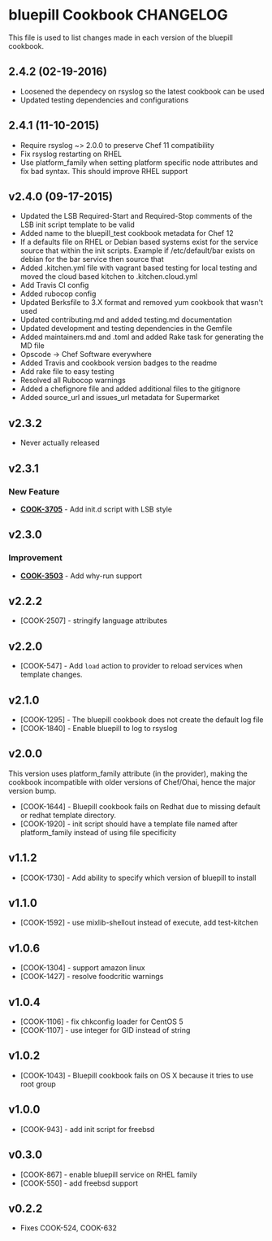 # bluepill Cookbook CHANGELOG
This file is used to list changes made in each version of the bluepill cookbook.

## 2.4.2 (02-19-2016)
- Loosened the dependecy on rsyslog so the latest cookbook can be used
- Updated testing dependencies and configurations

## 2.4.1 (11-10-2015)
- Require rsyslog ~> 2.0.0 to preserve Chef 11 compatibility
- Fix rsyslog restarting on RHEL
- Use platform_family when setting platform specific node attributes and fix bad syntax. This should improve RHEL support

## v2.4.0 (09-17-2015)
- Updated the LSB Required-Start and Required-Stop comments of the LSB init script template to be valid
- Added name to the bluepill_test cookbook metadata for Chef 12
- If a defaults file on RHEL or Debian based systems exist for the service source that within the init scripts.  Example if /etc/default/bar exists on debian for the bar service then source that
- Added .kitchen.yml file with vagrant based testing for local testing and moved the cloud based kitchen to .kitchen.cloud.yml
- Add Travis CI config
- Added rubocop config
- Updated Berksfile to 3.X format and removed yum cookbook that wasn't used
- Updated contributing.md and added testing.md documentation
- Updated development and testing dependencies in the Gemfile
- Added maintainers.md and .toml and added Rake task for generating the MD file
- Opscode -> Chef Software everywhere
- Added Travis and cookbook version badges to the readme
- Add rake file to easy testing
- Resolved all Rubocop warnings
- Added a chefignore file and added additional files to the gitignore
- Added source_url and issues_url metadata for Supermarket

## v2.3.2
- Never actually released

## v2.3.1
### New Feature
- **[COOK-3705](https://tickets.chef.io/browse/COOK-3705)** - Add init.d script with LSB style

## v2.3.0
### Improvement
- **[COOK-3503](https://tickets.chef.io/browse/COOK-3503)** - Add why-run support

## v2.2.2
- [COOK-2507] - stringify language attributes

## v2.2.0
- [COOK-547] - Add `load` action to provider to reload services when template changes.

## v2.1.0
- [COOK-1295] - The bluepill cookbook does not create the default log file
- [COOK-1840] - Enable bluepill to log to rsyslog

## v2.0.0
This version uses platform_family attribute (in the provider), making the cookbook incompatible with older versions of Chef/Ohai, hence the major version bump.
- [COOK-1644] - Bluepill cookbook fails on Redhat due to missing default or redhat template directory.
- [COOK-1920] - init script should have a template file named after platform_family instead of using file specificity

## v1.1.2
- [COOK-1730] - Add ability to specify which version of bluepill to install

## v1.1.0
- [COOK-1592] - use mixlib-shellout instead of execute, add test-kitchen

## v1.0.6
- [COOK-1304] - support amazon linux
- [COOK-1427] - resolve foodcritic warnings

## v1.0.4
- [COOK-1106] - fix chkconfig loader for CentOS 5
- [COOK-1107] - use integer for GID instead of string

## v1.0.2
- [COOK-1043] - Bluepill cookbook fails on OS X because it tries to use root group

## v1.0.0
- [COOK-943] - add init script for freebsd

## v0.3.0
- [COOK-867] - enable bluepill service on RHEL family
- [COOK-550] - add freebsd support

## v0.2.2
- Fixes COOK-524, COOK-632
